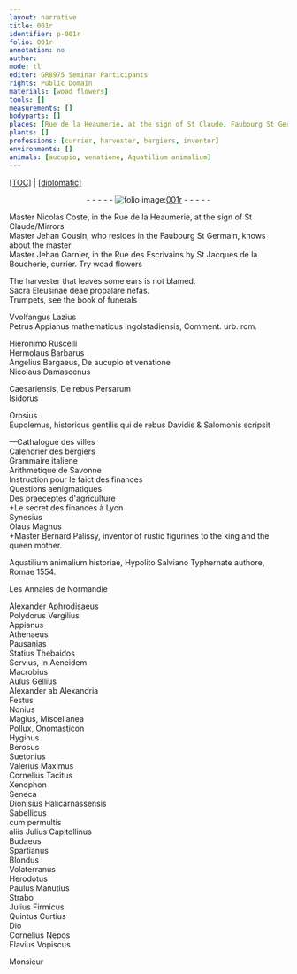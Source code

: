 ```yaml
---
layout: narrative
title: 001r
identifier: p-001r
folio: 001r
annotation: no
author:
mode: tl
editor: GR8975 Seminar Participants
rights: Public Domain
materials: [woad flowers]
tools: []
measurements: []
bodyparts: []
places: [Rue de la Heaumerie, at the sign of St Claude, Faubourg St Germain, Rue des Escrivains, St Jacques de la Boucherie, urb. rom., italie, Lyon, Romae, Normandie]
plants: []
professions: [currier, harvester, bergiers, inventor]
environments: []
animals: [aucupio, venatione, Aquatilium animalium]
---
```


<p><a href="{{ site.baseurl }}/translation/">[TOC]</a> | <a href="{{ site.baseurl }}/texts/p-001r_tc/" target="_blank">[diplomatic]</a></p><div class="folio" align="center">- - - - - <a href="http://gallica.bnf.fr/ark:/12148/btv1b10500001g/f7.image" target="_blank"><img src="https://cu-mkp.github.io/2017-workshop-edition/assets/photo-icon.png" alt="folio image: " style="display:inline-block; margin-bottom:-3px;"/>001r</a> - - - - - </div>  
  
 Master Nicolas Coste, in the <span class="pl">Rue de la Heaumerie, at the sign of St Claude</span>/Mirrors<br/> Master Jehan Cousin, who resides in the <span class="pl">Faubourg St Germain</span>, knows about the master<br/> Master Jehan Garnier, in the <span class="pl">Rue des Escrivains</span> by <span class="pl">St Jacques de la Boucherie</span>, <span class="pro">currier</span>. Try <span class="m">woad flowers</span>
 
 
  
 The <span class="pro">harvester</span> that leaves some ears is not blamed.<br/> Sacra Eleusinae deae propalare nefas.<br/> Trumpets, see the book of funerals
 
 
  
Vvolfangus Lazius<br/> Petrus Appianus mathematicus Ingolstadiensis, Comment. <span class="pl">urb. rom.</span>
 
Hieronimo Ruscelli<br/> Hermolaus Barbarus<br/> Angelius Bargaeus, De <span class="al">aucupio</span> et <span class="al">venatione</span><br/> Nicolaus Damascenus
 
Caesariensis, De rebus Persarum<br/> Isidorus
 
Orosius<br/> Eupolemus, historicus gentilis qui de rebus Davidis & Salomonis scripsit
 
—Cathalogue des villes<br/> Calendrier des <span class="pro">bergiers</span><br/> Grammaire <span class="pl">italie</span>ne<br/> Arithmetique de Savonne<br/> Instruction pour le faict des finances<br/> Questions aenigmatiques<br/> Des praeceptes d'agriculture<br/> \+Le secret des finances à <span class="pl">Lyon</span><br/> Synesius<br/> Olaus Magnus<br/> \+Master Bernard Palissy, <span class="pro">inventor</span> of rustic figurines to the king and the queen mother.
 
 
  
<span class="al">Aquatilium animalium</span> historiae, Hypolito Salviano Typhernate authore, <span class="pl">Romae</span> 1554.
 
 
  
Les Annales de <span class="pl">Normandie</span>
 
Alexander Aphrodisaeus<br/> Polydorus Vergilius<br/> Appianus<br/> Athenaeus<br/> Pausanias<br/> Statius Thebaidos<br/> Servius, In Aeneidem<br/> Macrobius<br/> Aulus Gellius<br/> Alexander ab Alexandria<br/> Festus<br/> Nonius<br/> Magius, Miscellanea<br/> Pollux, Onomasticon<br/> Hyginus<br/> Berosus<br/> Suetonius<br/> Valerius Maximus<br/> Cornelius Tacitus<br/> Xenophon<br/> Seneca<br/> Dionisius Halicarnassensis<br/> Sabellicus<br/> <span class="add">cum permultis<br/>aliis </span>Julius Capitollinus<br/> Budaeus<br/> Spartianus<br/> Blondus<br/> Volaterranus<br/> Herodotus<br/> Paulus Manutius<br/> Strabo<br/> Julius Firmicus<br/> Quintus Curtius<br/> Dio<br/> Cornelius Nepos<br/> Flavius Vopiscus
 
Monsieur
 

